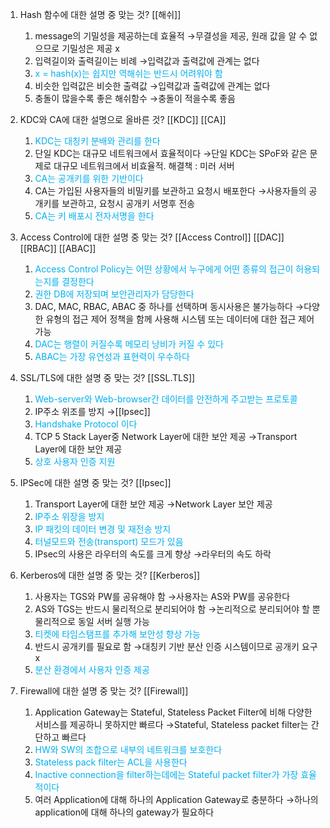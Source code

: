 1. Hash 함수에 대한 설명 중 맞는 것? [[해쉬]]
	1. message의 기밀성을 제공하는데 효율적
	   →무결성을 제공, 원래 값을 알 수 없으므로 기밀성은 제공 x
	2. 입력길이와 출력길이는 비례
	   →입력값과 출력값에 관계는 없다
	3. <font color="#00b0f0">x = hash(x)는 쉽지만 역해쉬는 반드시 어려워야 함</font>
	4. 비슷한 입력값은 비슷한 출력값
	   →입력값과 출력값에 관계는 없다
	5. 충돌이 많을수록 좋은 해쉬함수
	   →충돌이 적을수록 좋음
	   
2. KDC와 CA에 대한 설명으로 올바른 것? [[KDC]] [[CA]]
	1. <font color="#00b0f0">KDC는 대칭키 분배와 관리를 한다</font>
	2. 단일 KDC는 대규모 네트워크에서 효율적이다
	   →단일 KDC는 SPoF와 같은 문제로 대규모 네트워크에서 비효율적. 해결책 : 미러 서버
	3. <font color="#00b0f0">CA는 공개키를 위한 기반이다</font>
	4. CA는 가입된 사용자들의 비밀키를 보관하고 요청시 배포한다
	   →사용자들의 공개키를 보관하고, 요청시 공개키 서명후 전송
	5. <font color="#00b0f0">CA는 키 배포시 전자서명을 한다</font>

3. Access Control에 대한 설명 중 맞는 것?
    [[Access Control]] [[DAC]] [[RBAC]] [[ABAC]] 
	1. <font color="#00b0f0">Access Control Policy는 어떤 상황에서 누구에게 어떤 종류의 접근이 허용되는지를 결정한다</font>
	2. <font color="#00b0f0">권한 DB에 저장되며 보안관리자가 담당한다</font>
	3. DAC, MAC, RBAC, ABAC 중 하나를 선택하며 동시사용은 불가능하다
	   →다양한 유형의 접근 제어 정책을 함께 사용해 시스템 또는 데이터에 대한 접근 제어 가능
	4. <font color="#00b0f0">DAC는 행렬이 커질수록 메모리 낭비가 커질 수 있다</font>
	5. <font color="#00b0f0">ABAC는 가장 유연성과 표현력이 우수하다</font>

5. SSL/TLS에 대한 설명 중 맞는 것? [[SSL.TLS]]
	1. <font color="#00b0f0">Web-server와 Web-browser간 데이터를 안전하게 주고받는 프로토콜</font>
	2. IP주소 위조를 방지
	   →[[Ipsec]]
	3. <font color="#00b0f0">Handshake Protocol 이다</font>
	4. TCP 5 Stack Layer중 Network Layer에 대한 보안 제공
	   →Transport Layer에 대한 보안 제공
	5. <font color="#00b0f0">상호 사용자 인증 지원</font>

6. IPSec에 대한 설명 중 맞는 것? [[Ipsec]]
	1. Transport Layer에 대한 보안 제공
	   →Network Layer 보안 제공
	2. <font color="#00b0f0">IP주소 위장을 방지</font>
	3. <font color="#00b0f0">IP 패킷의 데이터 변경 및 재전송 방지</font>
	4. <font color="#00b0f0">터널모드와 전송(transport) 모드가 있음</font>
	5. IPsec의 사용은 라우터의 속도를 크게 향상
	   →라우터의 속도 하락

7. Kerberos에 대한 설명 중 맞는 것? [[Kerberos]]
	1. 사용자는 TGS와 PW를 공유해야 함
	   →사용자는 AS와 PW를 공유한다
	2. AS와 TGS는 반드시 물리적으로 분리되어야 함
	   →논리적으로 분리되어야 할 뿐 물리적으로 동일 서버 실행 가능
	3. <font color="#00b0f0">티켓에 타임스탬프를 추가해 보안성 향상 가능</font>
	4. 반드시 공개키를 필요로 함
	   →대칭키 기반 분산 인증 시스템이므로 공개키 요구 x
	5. <font color="#00b0f0">분산 환경에서 사용자 인증 제공</font>

8. Firewall에 대한 설명 중 맞는 것? [[Firewall]] 
	1. Application Gateway는 Stateful, Stateless Packet Filter에 비해 다양한 서비스를 제공하니 못하지만 빠르다
	   →Stateful, Stateless packet filter는 간단하고 빠르다
	2. <font color="#00b0f0">HW와 SW의 조합으로 내부의 네트워크를 보호한다</font>
	3. <font color="#00b0f0">Stateless pack filter는 ACL을 사용한다</font>
	4. <font color="#00b0f0">Inactive connection을 filter하는데에는 Stateful packet filter가 가장 효율적이다</font>
	5. 여러 Application에 대해 하나의 Application Gateway로 충분하다
	   →하나의 application에 대해 하나의 gateway가 필요하다